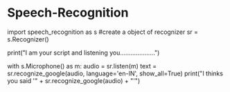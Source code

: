 # Speech-Recognition
import speech_recognition as s
#create a object of recognizer
sr = s.Recognizer()

print("I am your script and listening you....................")

with s.Microphone() as m:
    audio = sr.listen(m)
    text = sr.recognize_google(audio, language='en-IN', show_all=True)
    print("I thinks you said '" + sr.recognize_google(audio) + "'")
